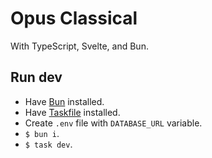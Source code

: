 # Opus Classical

With TypeScript, Svelte, and Bun.

## Run dev

- Have [Bun](https://bun.sh/) installed.
- Have [Taskfile](https://taskfile.dev/) installed.
- Create `.env` file with `DATABASE_URL` variable.
- `$ bun i`.
- `$ task dev`.
